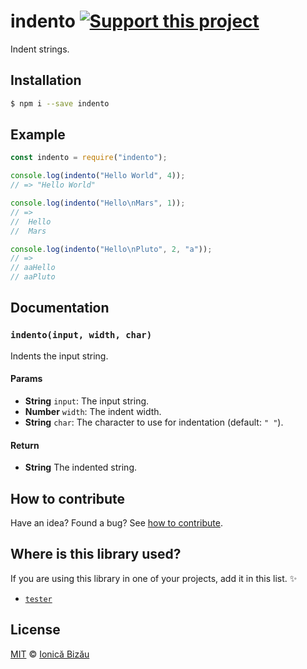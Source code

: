 # indento [![Support this project][donate-now]][paypal-donations]

Indent strings.

## Installation

```sh
$ npm i --save indento
```

## Example

```js
const indento = require("indento");

console.log(indento("Hello World", 4));
// => "Hello World"

console.log(indento("Hello\nMars", 1));
// =>
//  Hello
//  Mars

console.log(indento("Hello\nPluto", 2, "a"));
// =>
// aaHello
// aaPluto
```

## Documentation

### `indento(input, width, char)`
Indents the input string.

#### Params
- **String** `input`: The input string.
- **Number** `width`: The indent width.
- **String** `char`: The character to use for indentation (default: `" "`).

#### Return
- **String** The indented string.

## How to contribute
Have an idea? Found a bug? See [how to contribute][contributing].

## Where is this library used?
If you are using this library in one of your projects, add it in this list. :sparkles:

 - [`tester`](https://github.com/IonicaBizau/tester#readme)

## License

[MIT][license] © [Ionică Bizău][website]

[paypal-donations]: https://www.paypal.com/cgi-bin/webscr?cmd=_s-xclick&hosted_button_id=RVXDDLKKLQRJW
[donate-now]: http://i.imgur.com/6cMbHOC.png

[license]: http://showalicense.com/?fullname=Ionic%C4%83%20Biz%C4%83u%20%3Cbizauionica%40gmail.com%3E%20(http%3A%2F%2Fionicabizau.net)&year=2015#license-mit
[website]: http://ionicabizau.net
[contributing]: /CONTRIBUTING.md
[docs]: /DOCUMENTATION.md